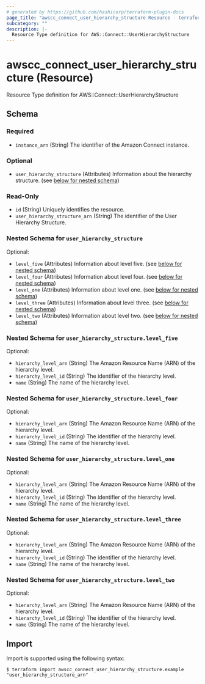 ```yaml
---
# generated by https://github.com/hashicorp/terraform-plugin-docs
page_title: "awscc_connect_user_hierarchy_structure Resource - terraform-provider-awscc"
subcategory: ""
description: |-
  Resource Type definition for AWS::Connect::UserHierarchyStructure
---
```


# awscc_connect_user_hierarchy_structure (Resource)

Resource Type definition for AWS::Connect::UserHierarchyStructure



<!-- schema generated by tfplugindocs -->
## Schema

### Required

- `instance_arn` (String) The identifier of the Amazon Connect instance.

### Optional

- `user_hierarchy_structure` (Attributes) Information about the hierarchy structure. (see [below for nested schema](#nestedatt--user_hierarchy_structure))

### Read-Only

- `id` (String) Uniquely identifies the resource.
- `user_hierarchy_structure_arn` (String) The identifier of the User Hierarchy Structure.

<a id="nestedatt--user_hierarchy_structure"></a>
### Nested Schema for `user_hierarchy_structure`

Optional:

- `level_five` (Attributes) Information about level five. (see [below for nested schema](#nestedatt--user_hierarchy_structure--level_five))
- `level_four` (Attributes) Information about level four. (see [below for nested schema](#nestedatt--user_hierarchy_structure--level_four))
- `level_one` (Attributes) Information about level one. (see [below for nested schema](#nestedatt--user_hierarchy_structure--level_one))
- `level_three` (Attributes) Information about level three. (see [below for nested schema](#nestedatt--user_hierarchy_structure--level_three))
- `level_two` (Attributes) Information about level two. (see [below for nested schema](#nestedatt--user_hierarchy_structure--level_two))

<a id="nestedatt--user_hierarchy_structure--level_five"></a>
### Nested Schema for `user_hierarchy_structure.level_five`

Optional:

- `hierarchy_level_arn` (String) The Amazon Resource Name (ARN) of the hierarchy level.
- `hierarchy_level_id` (String) The identifier of the hierarchy level.
- `name` (String) The name of the hierarchy level.


<a id="nestedatt--user_hierarchy_structure--level_four"></a>
### Nested Schema for `user_hierarchy_structure.level_four`

Optional:

- `hierarchy_level_arn` (String) The Amazon Resource Name (ARN) of the hierarchy level.
- `hierarchy_level_id` (String) The identifier of the hierarchy level.
- `name` (String) The name of the hierarchy level.


<a id="nestedatt--user_hierarchy_structure--level_one"></a>
### Nested Schema for `user_hierarchy_structure.level_one`

Optional:

- `hierarchy_level_arn` (String) The Amazon Resource Name (ARN) of the hierarchy level.
- `hierarchy_level_id` (String) The identifier of the hierarchy level.
- `name` (String) The name of the hierarchy level.


<a id="nestedatt--user_hierarchy_structure--level_three"></a>
### Nested Schema for `user_hierarchy_structure.level_three`

Optional:

- `hierarchy_level_arn` (String) The Amazon Resource Name (ARN) of the hierarchy level.
- `hierarchy_level_id` (String) The identifier of the hierarchy level.
- `name` (String) The name of the hierarchy level.


<a id="nestedatt--user_hierarchy_structure--level_two"></a>
### Nested Schema for `user_hierarchy_structure.level_two`

Optional:

- `hierarchy_level_arn` (String) The Amazon Resource Name (ARN) of the hierarchy level.
- `hierarchy_level_id` (String) The identifier of the hierarchy level.
- `name` (String) The name of the hierarchy level.

## Import

Import is supported using the following syntax:

```shell
$ terraform import awscc_connect_user_hierarchy_structure.example "user_hierarchy_structure_arn"
```
